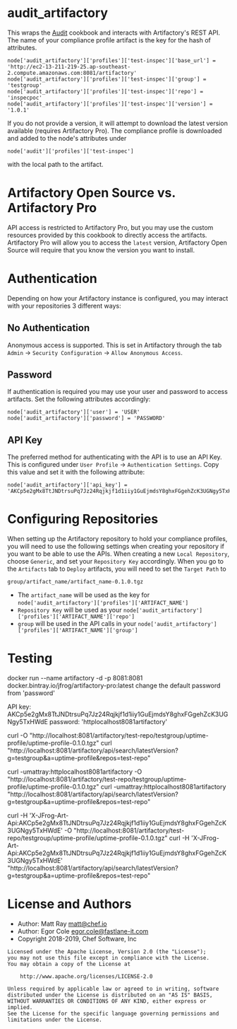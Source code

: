 # audit_artifactory

This wraps the [Audit](https://github.com/chef-cookbooks/audit) cookbook and interacts with Artifactory's REST API. The name of your compliance profile artifact is the key for the hash of attributes.

    node['audit_artifactory']['profiles']['test-inspec']['base_url'] = 'http://ec2-13-211-219-25.ap-southeast-2.compute.amazonaws.com:8081/artifactory'
    node['audit_artifactory']['profiles']['test-inspec']['group'] = 'testgroup'
    node['audit_artifactory']['profiles']['test-inspec']['repo'] = 'inspecpoc'
    node['audit_artifactory']['profiles']['test-inspec']['version'] = '1.0.1'

If you do not provide a version, it will attempt to download the latest version available (requires Artifactory Pro). The compliance profile is downloaded and added to the node's attributes under

    node['audit']['profiles']['test-inspec']

with the local path to the artifact.

# Artifactory Open Source vs. Artifactory Pro

API access is restricted to Artifactory Pro, but you may use the custom resources provided by this cookbook to directly access the artifacts. Artifactory Pro will allow you to access the `latest` version, Artifactory Open Source will require that you know the version you want to install.

# Authentication

Depending on how your Artifactory instance is configured, you may interact with your repositories 3 different ways:

## No Authentication

Anonymous access is supported. This is set in Artifactory through the tab `Admin` -> `Security Configuration` -> `Allow Anonymous Access`.

## Password

If authentication is required you may use your user and password to access artifacts. Set the following attributes accordingly:

    node['audit_artifactory']['user'] = 'USER'
    node['audit_artifactory']['password'] = 'PASSWORD'

## API Key

The preferred method for authenticating with the API is to use an API Key. This is configured under `User Profile` -> `Authentication Settings`. Copy this value and set it with the following attribute:

    node['audit_artifactory']['api_key'] = 'AKCp5e2gMx8TtJNDtrsuPq7Jz24Rqjkjf1d1iiy1GuEjmdsY8ghxFGgehZcK3UGNgy5TxHWdE'

# Configuring Repositories

When setting up the Artifactory repository to hold your compliance profiles, you will need to use the following settings when creating your repository if you want to be able to use the APIs. When creating a new `Local Repository`, choose `Generic`, and set your `Repository Key` accordingly. When you go to the `Artifacts` tab to `Deploy` artifacts, you will need to set the `Target Path` to

```group/artifact_name/artifact_name-0.1.0.tgz```

* The `artifact_name` will be used as the key for `node['audit_artifactory']['profiles']['ARTIFACT_NAME']`
* `Repository Key` will be used as your `node['audit_artifactory']['profiles']['ARTIFACT_NAME']['repo']`
* `group` will be used in the API calls in your `node['audit_artifactory']['profiles']['ARTIFACT_NAME']['group']`

# Testing

docker run --name artifactory -d -p 8081:8081 docker.bintray.io/jfrog/artifactory-pro:latest
change the default password from 'password'

API key: AKCp5e2gMx8TtJNDtrsuPq7Jz24Rqjkjf1d1iiy1GuEjmdsY8ghxFGgehZcK3UGNgy5TxHWdE
password: 'httplocalhost8081artifactory'

curl -O "http://localhost:8081/artifactory/test-repo/testgroup/uptime-profile/uptime-profile-0.1.0.tgz"
curl "http://localhost:8081/artifactory/api/search/latestVersion?g=testgroup&a=uptime-profile&repos=test-repo"

curl -umattray:httplocalhost8081artifactory -O "http://localhost:8081/artifactory/test-repo/testgroup/uptime-profile/uptime-profile-0.1.0.tgz"
curl -umattray:httplocalhost8081artifactory "http://localhost:8081/artifactory/api/search/latestVersion?g=testgroup&a=uptime-profile&repos=test-repo"

curl -H 'X-JFrog-Art-Api:AKCp5e2gMx8TtJNDtrsuPq7Jz24Rqjkjf1d1iiy1GuEjmdsY8ghxFGgehZcK3UGNgy5TxHWdE' -O "http://localhost:8081/artifactory/test-repo/testgroup/uptime-profile/uptime-profile-0.1.0.tgz"
curl -H 'X-JFrog-Art-Api:AKCp5e2gMx8TtJNDtrsuPq7Jz24Rqjkjf1d1iiy1GuEjmdsY8ghxFGgehZcK3UGNgy5TxHWdE' "http://localhost:8081/artifactory/api/search/latestVersion?g=testgroup&a=uptime-profile&repos=test-repo"

# License and Authors

- Author: Matt Ray [matt@chef.io](mailto:matt@chef.io)
- Author: Egor Cole [egor.cole@fastlane-it.com](egor.cole@fastlane-it.com)
- Copyright 2018-2019, Chef Software, Inc

```text
Licensed under the Apache License, Version 2.0 (the "License");
you may not use this file except in compliance with the License.
You may obtain a copy of the License at

    http://www.apache.org/licenses/LICENSE-2.0

Unless required by applicable law or agreed to in writing, software
distributed under the License is distributed on an "AS IS" BASIS,
WITHOUT WARRANTIES OR CONDITIONS OF ANY KIND, either express or implied.
See the License for the specific language governing permissions and
limitations under the License.
```
